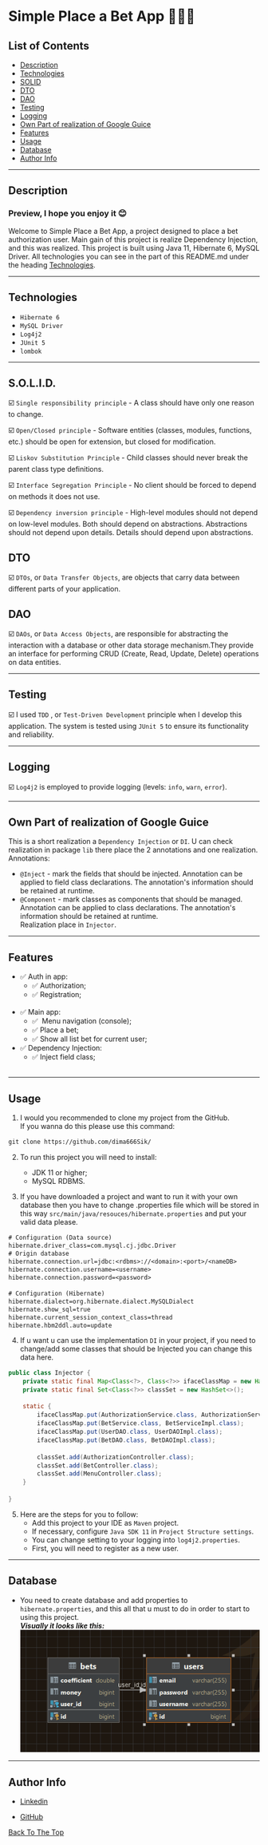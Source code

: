 # Simple Place a Bet App 🎲🎰🍀

## List of Contents

- [Description](#description)
- [Technologies](#technologies)
- [SOLID](#solid)
- [DTO](#dto)
- [DAO](#dao)
- [Testing](#testing)
- [Logging](#logging)
- [Own Part of realization of Google Guice](#own-part-of-realization-of-google-guice)
- [Features](#features)
- [Usage](#usage)
- [Database](#database)
- [Author Info](#author-info)

---

## Description

### Preview, I hope you enjoy it 😊

Welcome to Simple Place a Bet App, a project designed to place a bet authorization user.
Main gain of this project is realize Dependency Injection, and this was realized.
This project is built using Java 11, Hibernate 6, MySQL Driver.
All technologies you can see in the part of this README.md under the heading [Technologies](#technologies).

---

## Technologies

- `Hibernate 6`
- `MySQL Driver`
- `Log4j2`
- `JUnit 5`
- `lombok`

---

## S.O.L.I.D.
☑️ `Single responsibility principle` - A class should have only one reason to change.

☑️ `Open/Closed principle` - Software entities (classes, modules, functions, etc.) should be open for extension, but closed for modification.

☑️ `Liskov Substitution Principle` - Child classes should never break the parent class type definitions.

☑️ `Interface Segregation Principle` - No client should be forced to depend on methods it does not use.

☑️ `Dependency inversion principle` - High-level modules should not depend on low-level modules. Both should depend on abstractions. Abstractions should not depend upon details. Details should depend upon abstractions.

## DTO
☑️ `DTOs`, or `Data Transfer Objects`, are objects that carry data between different parts of your application.

## DAO
☑️ `DAOs`, or `Data Access Objects`, are responsible for abstracting the interaction with a database or other data storage mechanism.They provide an interface for performing CRUD (Create, Read, Update, Delete) operations on data entities.
___

## Testing

☑️ I used `TDD` , or `Test-Driven Development` principle when I develop this application. The system is tested using `JUnit 5` to ensure its functionality and reliability. 
___

## Logging

☑️ `Log4j2` is employed to provide logging (levels: `info`, `warn`, `error`).

---

## Own Part of realization of Google Guice
This is a short realization a `Dependency Injection` or `DI`. U can check realization
in package `lib` there place the 2 annotations and one realization.<br>
Annotations:
- `@Inject` - mark the fields that should be injected. Annotation can be applied to field class declarations. The annotation's information should be retained at runtime.<br>
- `@Component` - mark classes as components that should be managed. Annotation can be applied to class declarations. The annotation's information should be retained at runtime.<br>
Realization place in `Injector`.

___

## Features

- ✅️ Auth in app:
    - ✅️ Authorization;
    - ✅️ Registration;
      <br><br>
- ✅️ Main app:
    - ✅ ️ Menu navigation (console);
    - ✅️ Place a bet;
    - ✅️ Show all list bet for current user;
- ✅️ Dependency Injection:
    - ✅️ Inject field class;
<br><br>
---

## Usage

1. I would you recommended to clone my project from the GitHub.
   <br> If you wanna do this please use this command:

```md  
git clone https://github.com/dima666Sik/
```
2. To run this project you will need to install:
    - JDK 11 or higher;
    - MySQL RDBMS.

3. If you have downloaded a project and want to run it with your own database then you have to change .properties file which will be
   stored in this way `src/main/java/resouces/hibernate.properties` and put your valid data please.

```properties
# Configuration (Data source)
hibernate.driver_class=com.mysql.cj.jdbc.Driver
# Origin database
hibernate.connection.url=jdbc:<rdbms>://<domain>:<port>/<nameDB>
hibernate.connection.username=<username>
hibernate.connection.password=<password>

# Configuration (Hibernate)
hibernate.dialect=org.hibernate.dialect.MySQLDialect
hibernate.show_sql=true
hibernate.current_session_context_class=thread
hibernate.hbm2ddl.auto=update
```
4. If u want u can use the implementation `DI` 
in your project, if you need to change/add some classes 
that should be Injected you can change this data here.
```java
public class Injector {
    private static final Map<Class<?>, Class<?>> ifaceClassMap = new HashMap<>();
    private static final Set<Class<?>> classSet = new HashSet<>();
    
    static {
        ifaceClassMap.put(AuthorizationService.class, AuthorizationServiceImpl.class);
        ifaceClassMap.put(BetService.class, BetServiceImpl.class);
        ifaceClassMap.put(UserDAO.class, UserDAOImpl.class);
        ifaceClassMap.put(BetDAO.class, BetDAOImpl.class);

        classSet.add(AuthorizationController.class);
        classSet.add(BetController.class);
        classSet.add(MenuController.class);
    }
    
}
```

5. Here are the steps for you to follow:
    - Add this project to your IDE as `Maven` project.
    - If necessary, configure `Java SDK 11` in `Project Structure settings`.
    - You can change setting to your logging into `log4j2.properties`.
    - First, you will need to register as a new user.

---

## Database

- You need to create database and add properties to `hibernate.properties`, and this all that u must to do in order to start
  to using this project.
  <br><i><b>Visually it looks like this:</b></i><br>
  ![DB](src/main/resources/img_for_github/db_shema.png)

---

## Author Info

- [Linkedin](https://www.linkedin.com)

- [GitHub](https://github.com/dima666Sik)

[Back To The Top](#description)